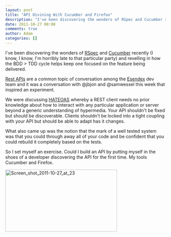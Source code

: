 ```yaml
---
layout: post
title: "API Divining With Cucumber and Firefox"
description: "I've been discovering the wonders of RSpec and Cucumber recently (I know, I know, I'm horribly late to that particular party) and revelling in how the BDD > TDD cycle helps keep one focused on the feature being delivered. Rest APIs are a common to..."
date: 2011-10-27 00:00
comments: true
author: Adam
categories: []
---
```


I've been discovering the wonders of <a href="https://www.relishapp.com/rspec">RSpec</a> and <a href="http://cukes.info/">Cucumber</a> recently (I know, I know, I'm horribly late to that particular party) and revelling in how the BDD &gt; TDD cycle helps keep one focused on the feature being delivered.

<a href="http://en.wikipedia.org/wiki/Representational_state_transfer">Rest APIs</a> are a common topic of conversation among the <a href="http://www.esendex.com">Esendex</a> dev team and it was a conversation with @jbjon and @samwessel this week that inspired an experiment. 
<!-- more -->
We were discussing <a href="http://en.wikipedia.org/wiki/HATEOAS">HATEOAS</a> whereby a REST client needs no prior knowledge about how to interact with any particular application or server beyond a generic understanding of hypermedia. Your API shouldn't be fixed but should be discoverable. Clients shouldn't be locked into a tight coupling with your API but should be able to adapt has it changes.

What also came up was the notion that the mark of a well tested system was that you could through away all of your code and be confident that you could rebuild it completely based on the tests.

So I set myself an exercise. Could I build an API by putting myself in the shoes of a developer discovering the API for the first time. My tools Cucumber and Firefox.

<img alt="Screen_shot_2011-10-27_at_23" height="195" src="http://getfile2.posterous.com/getfile/files.posterous.com/temp-2011-10-27/aGwuihqfGqeaygvwAvmFstJbDglEChlCxvCjhDjrfBDtuJcgbxvhdIGnBeGa/Screen_Shot_2011-10-27_at_23.17.42.png.scaled500.png" width="351" />

